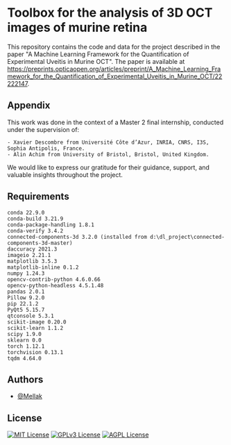 
# Toolbox for the analysis of 3D OCT images of murine retina

This repository contains the code and data for the project described in the paper "A Machine Learning Framework for the Quantification of Experimental Uveitis in Murine OCT". The paper is available at https://preprints.opticaopen.org/articles/preprint/A_Machine_Learning_Framework_for_the_Quantification_of_Experimental_Uveitis_in_Murine_OCT/22222147.

## Appendix

This work was done in the context of a Master 2 final internship, conducted under the supervision of:

    - Xavier Descombre from Université Côte d’Azur, INRIA, CNRS, I3S, Sophia Antipolis, France.
    - Alin Achim from University of Bristol, Bristol, United Kingdom.

We would like to express our gratitude for their guidance, support, and valuable insights throughout the project.

## Requirements

    conda 22.9.0
    conda-build 3.21.9
    conda-package-handling 1.8.1
    conda-verify 3.4.2
    connected-components-3d 3.2.0 (installed from d:\dl_project\connected-components-3d-master)
    daccuracy 2021.3
    imageio 2.21.1
    matplotlib 3.5.3
    matplotlib-inline 0.1.2
    numpy 1.24.3
    opencv-contrib-python 4.6.0.66
    opencv-python-headless 4.5.1.48
    pandas 2.0.1
    Pillow 9.2.0
    pip 22.1.2
    PyQt5 5.15.7
    qtconsole 5.3.1
    scikit-image 0.20.0
    scikit-learn 1.1.2
    scipy 1.9.0
    sklearn 0.0
    torch 1.12.1
    torchvision 0.13.1
    tqdm 4.64.0


## Authors

- [@Mellak](https://github.com/Mellak)


## License


[![MIT License](https://img.shields.io/badge/License-MIT-green.svg)](https://choosealicense.com/licenses/mit/)
[![GPLv3 License](https://img.shields.io/badge/License-GPL%20v3-yellow.svg)](https://opensource.org/licenses/)
[![AGPL License](https://img.shields.io/badge/license-AGPL-blue.svg)](http://www.gnu.org/licenses/agpl-3.0)

